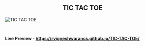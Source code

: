 <h2 align = "center">TIC TAC TOE</h2>

![TIC TAC TOE](https://user-images.githubusercontent.com/112814057/211740138-c87e2228-4fb7-471e-963a-eefea8ba9761.png)

<br>

**Live Preview - https://rvigneshwarancs.github.io/TIC-TAC-TOE/**
